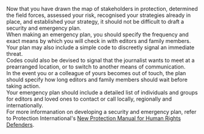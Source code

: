 Now that you have drawn the map of stakeholders in protection, determined the field forces, assessed your risk, recognised your strategies already in place, and established your strategy, it should not be difficult to draft a security and emergency plan.
<br>
When making an emergency plan, you should specify the frequency and exact means by which you will check in with editors and family members.
<br>
Your plan may also include a simple code to discreetly signal an immediate threat.
<br>
Codes could also be devised to signal that the journalist wants to meet at a prearranged location, or to switch to another means of communication.
<br>
In the event you or a colleague of yours becomes out of touch, the plan should specify how long editors and family members should wait before taking action.
<br>
Your emergency plan should include a detailed list of individuals and groups for editors and loved ones to contact or call locally, regionally and internationally.
<br>
For more informanation on developing a security and emergency plan, refer to Protection International's [New Protection Manual for Human Rights Defenders](http://protectioninternational.org/wp-content/uploads/2012/04/1-7_Manual_English_3rdEd.pdf).

